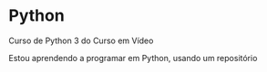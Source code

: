 # Python
 Curso de Python 3 do Curso em Vídeo

 Estou aprendendo a programar em Python, usando um repositório
